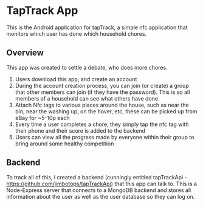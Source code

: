 # TapTrack App

This is the Android application for tapTrack, a simple nfc application that monitors which user has done which household chores.

## Overview

This app was created to settle a debate, who does more chores. 

1. Users download this app, and create an account
1. During the account creation process, you can join (or create) a group that other members can join (if they have the password). This is so all members of a household can see what others have done.
1. Attach Nfc tags to various places around the house, such as near the bin, near the washing up, on the hover, etc, these can be picked up from eBay for ~5-10p each
1. Every time a user completes a chore, they simply tap the nfc tag with their phone and their score is added to the backend
1. Users can view all the progress made by everyone within their group to bring around some healthy competition

## Backend

To track all of this, I created a backend (cunningly entitled tapTrackApi - https://github.com/jimbotops/tapTrackApi) that this app can talk to. This is a Node-Express server that connects to a MongoDB backend and stores all information about the user as well as the user database so they can log on. 
